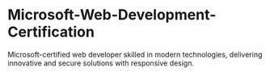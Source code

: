 # Microsoft-Web-Development-Certification
Microsoft-certified web developer skilled in modern technologies, delivering innovative and secure solutions with responsive design.
